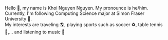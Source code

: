 Hello 👋, my name is Khoi Nguyen Nguyen. My pronounce is he/him. <br>Currently, I'm following Computing Science major at Simon Fraser University 🤗.<br>My interests are traveling 🌎, playing sports such as soccer ⚽️, table tennis 🏓,... and listening to music 🎸 
